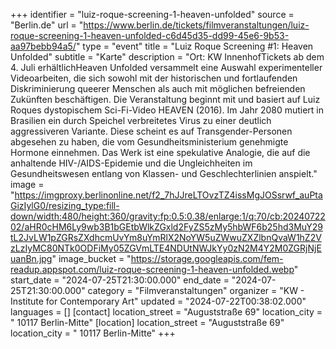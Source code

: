 +++
identifier = "luiz-roque-screening-1-heaven-unfolded"
source = "Berlin.de"
url = "https://www.berlin.de/tickets/filmveranstaltungen/luiz-roque-screening-1-heaven-unfolded-c6d45d35-dd99-45e6-9b53-aa97bebb94a5/"
type = "event"
title = "Luiz Roque Screening #1: Heaven Unfolded"
subtitle = "Karte"
description = "Ort: KW InnenhofTickets ab dem 4. Juli erhältlichHeaven Unfolded versammelt eine Auswahl experimenteller Videoarbeiten, die sich sowohl mit der historischen und fortlaufenden Diskriminierung queerer Menschen als auch mit möglichen befreienden Zukünften beschäftigen. Die Veranstaltung beginnt mit und basiert auf Luiz Roques dystopischem Sci-Fi-Video HEAVEN (2016). Im Jahr 2080 mutiert in Brasilien ein durch Speichel verbreitetes Virus zu einer deutlich aggressiveren Variante. Diese scheint es auf Transgender-Personen abgesehen zu haben, die vom Gesundheitsministerium genehmigte Hormone einnehmen. Das Werk ist eine spekulative Analogie, die auf die anhaltende HIV-/AIDS-Epidemie und die Ungleichheiten im Gesundheitswesen entlang von Klassen- und Geschlechterlinien anspielt."
image = "https://imgproxy.berlinonline.net/f2_7hJJreLTOvzTZ4issMgJOSsrwf_auPtaGizIylG0/resizing_type:fill-down/width:480/height:360/gravity:fp:0.5:0.38/enlarge:1/q:70/cb:2024072202/aHR0cHM6Ly9wb3B1bGEtbWlkZGxld2FyZS5zMy5hbWF6b25hd3MuY29tL2JvLW1pZGRsZXdhcmUvYm8uYmRlX2NoYW5uZWwuZXZlbnQvaW1hZ2VzLzIyMC80NTk0ODFiMy05ZGVmLTE4NDUtNWJkYy0zN2M4Y2M0ZGRjNjEuanBn.jpg"
image_bucket = "https://storage.googleapis.com/fem-readup.appspot.com/luiz-roque-screening-1-heaven-unfolded.webp"
start_date = "2024-07-25T21:30:00.000"
end_date = "2024-07-25T21:30:00.000"
category = "Filmveranstaltungen"
organizer = "KW - Institute for Contemporary Art"
updated = "2024-07-22T00:38:02.000"
languages = []
[contact]
location_street = "Auguststraße 69"
location_city = " 10117 Berlin-Mitte"
[location]
location_street = "Auguststraße 69"
location_city = " 10117 Berlin-Mitte"
+++